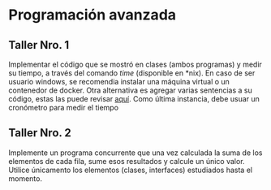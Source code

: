 # Programación avanzada

## Taller Nro. 1
Implementar el código que se mostró en clases (ambos programas) y medir su tiempo, a través del comando *time* (disponible en *nix). En caso de ser usuario windows, se recomendia instalar una máquina virtual o un contenedor de docker. Otra alternativa es agregar varias sentencias a su código, estas las puede revisar [aquí](https://www.dariawan.com/tutorials/java/calculate-elapsed-time-java/). Como última instancia, debe usuar un cronómetro para medir el tiempo


## Taller Nro. 2
Implemente un programa concurrente que una vez calculada la suma de los elementos de cada fila, sume esos resultados y calcule un único valor. Utilice únicamento los elementos (clases, interfaces) estudiados hasta el momento. 

